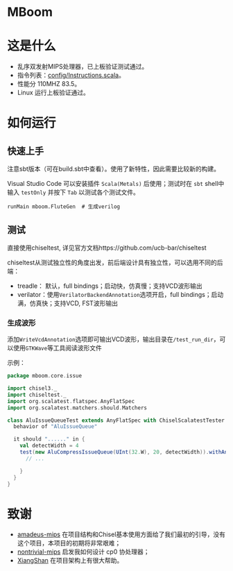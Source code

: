 MBoom
=======================

# 这是什么

- 乱序双发射MIPS处理器，已上板验证测试通过。
- 指令列表：[config/Instructions.scala](src/main/scala/mboom/config/Instructions.scala)。
- 性能分 110MHZ 83.5。
- Linux 运行上板验证通过。

# 如何运行

## 快速上手

注意sbt版本（可在build.sbt中查看）。使用了新特性，因此需要比较新的构建。

Visual Studio Code 可以安装插件 `Scala(Metals)` 后使用；测试时在 `sbt` shell中输入 `testOnly` 并按下 `Tab` 以测试各个测试文件。

```shell
runMain mboom.FluteGen  # 生成verilog
```

## 测试

直接使用chiseltest, 详见官方文档https://github.com/ucb-bar/chiseltest

chiseltest从测试独立性的角度出发，前后端设计具有独立性，可以选用不同的后端：

- treadle： 默认，full bindings；启动快，仿真慢；支持VCD波形输出
- verilator：使用`VerilatorBackendAnnotation`选项开启，full bindings；启动满，仿真快；支持VCD, FST波形输出

### 生成波形
添加`WriteVcdAnnotation`选项即可输出VCD波形，输出目录在`/test_run_dir`，可以使用`GTKWave`等工具阅读波形文件


示例：
```scala
package mboom.core.issue

import chisel3._
import chiseltest._
import org.scalatest.flatspec.AnyFlatSpec
import org.scalatest.matchers.should.Matchers

class AluIssueQueueTest extends AnyFlatSpec with ChiselScalatestTester with Matchers {
  behavior of "AluIssueQueue"

  it should "......" in {
    val detectWidth = 4
    test(new AluCompressIssueQueue(UInt(32.W), 20, detectWidth)).withAnnotations(Seq(WriteVcdAnnotation)) { c =>
      // ...

    }
  }
}

```

# 致谢

- [amadeus-mips](https://github.com/amadeus-mips/amadeus-mips) 在项目结构和Chisel基本使用方面给了我们最初的引导，没有这个项目，本项目的初期将非常艰难；
- [nontrivial-mips](https://github.com/trivialmips/nontrivial-mips) 启发我如何设计 cp0 协处理器；
- [XiangShan](https://github.com/OpenXiangShan/XiangShan) 在项目架构上有很大帮助。

